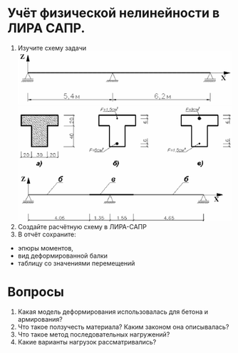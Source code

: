 # Учёт физической нелинейности в ЛИРА САПР. 
1. Изучите схему задачи
![](img/ask3_beam.PNG)
![](img/task3-cross_section.png)
3. Создайте расчётную схему в ЛИРА-САПР
4. В отчёт сохраните:
  - эпюры моментов, 
  - вид деформированной балки
  - таблицу со значениями перемещений

# Вопросы
1.	Какая модель деформирования использовалась для бетона и армирования?
2.	Что такое ползучесть материала? Каким законом она описывалась?
3.	Что такое метод последовательных нагружений?
4.	Какие варианты нагрузок рассматривались?
